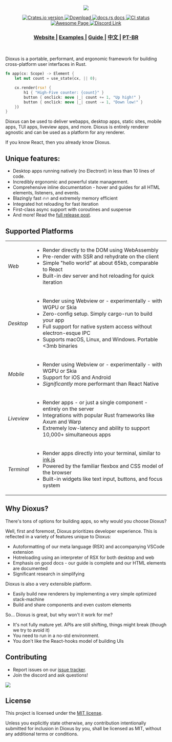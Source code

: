 <p align="center">
  <img src="./notes/header.svg">
</p>

<div align="center">
  <!-- Crates version -->
  <a href="https://crates.io/crates/dioxus">
    <img src="https://img.shields.io/crates/v/dioxus.svg?style=flat-square"
    alt="Crates.io version" />
  </a>
  <!-- Downloads -->
  <a href="https://crates.io/crates/dioxus">
    <img src="https://img.shields.io/crates/d/dioxus.svg?style=flat-square"
      alt="Download" />
  </a>
  <!-- docs -->
  <a href="https://docs.rs/dioxus">
    <img src="https://img.shields.io/badge/docs-latest-blue.svg?style=flat-square"
      alt="docs.rs docs" />
  </a>
  <!-- CI -->
  <a href="https://github.com/jkelleyrtp/dioxus/actions">
    <img src="https://github.com/dioxuslabs/dioxus/actions/workflows/main.yml/badge.svg"
      alt="CI status" />
  </a>

  <!--Awesome -->
  <a href="https://dioxuslabs.com/awesome">
    <img src="https://cdn.rawgit.com/sindresorhus/awesome/d7305f38d29fed78fa85652e3a63e154dd8e8829/media/badge.svg" alt="Awesome Page" />
  </a>
  <!-- Discord -->
  <a href="https://discord.gg/XgGxMSkvUM">
    <img src="https://img.shields.io/discord/899851952891002890.svg?logo=discord&style=flat-square" alt="Discord Link" />
  </a>
</div>

<div align="center">
  <h3>
    <a href="https://dioxuslabs.com"> Website </a>
    <span> | </span>
    <a href="https://github.com/DioxusLabs/example-projects"> Examples </a>
    <span> | </span>
    <a href="https://dioxuslabs.com/docs/0.3/guide/en/"> Guide </a>
    <span> | </span>
    <a href="https://github.com/DioxusLabs/dioxus/blob/master/notes/README/ZH_CN.md"> 中文 </a>
    <span> | </span>
    <a href="https://github.com/DioxusLabs/dioxus/blob/master/translations/pt-br/README.md"> PT-BR </a>
  </h3>
</div>

<br/>

Dioxus is a portable, performant, and ergonomic framework for building cross-platform user interfaces in Rust.

```rust
fn app(cx: Scope) -> Element {
    let mut count = use_state(cx, || 0);

    cx.render(rsx! {
        h1 { "High-Five counter: {count}" }
        button { onclick: move |_| count += 1, "Up high!" }
        button { onclick: move |_| count -= 1, "Down low!" }
    })
}
```

Dioxus can be used to deliver webapps, desktop apps, static sites, mobile apps, TUI apps, liveview apps, and more. Dioxus is entirely renderer agnostic and can be used as a platform for any renderer.

If you know React, then you already know Dioxus.

## Unique features:
- Desktop apps running natively (no Electron!) in less than 10 lines of code.
- Incredibly ergonomic and powerful state management.
- Comprehensive inline documentation - hover and guides for all HTML elements, listeners, and events.
- Blazingly fast 🔥🔥 and extremely memory efficient
- Integrated hot reloading for fast iteration
- First-class async support with coroutines and suspense
- And more! Read the [full release post](https://dioxuslabs.com/blog/introducing-dioxus/).

## Supported Platforms
<div align="center">
  <table style="width:100%">
    <tr>
      <td><em>Web</em></td>
      <td>
        <ul>
          <li>Render directly to the DOM using WebAssembly</li>
          <li>Pre-render with SSR and rehydrate on the client</li>
          <li>Simple "hello world" at about 65kb, comparable to React</li>
          <li>Built-in dev server and hot reloading for quick iteration</li>
        </ul>
      </td>
    </tr>
    <tr>
      <td><em>Desktop</em></td>
      <td>
        <ul>
          <li>Render using Webview or - experimentally - with WGPU or Skia </li>
          <li>Zero-config setup. Simply cargo-run to build your app </li>
          <li>Full support for native system access without electron-esque IPC </li>
          <li>Supports macOS, Linux, and Windows. Portable <3mb binaries </li>
        </ul>
      </td>
    </tr>
    <tr>
      <td><em>Mobile</em></td>
      <td>
        <ul>
          <li>Render using Webview or - experimentally - with WGPU or Skia </li>
          <li>Support for iOS and Android </li>
          <li><em>Significantly</em> more performant than React Native </li>
        </ul>
      </td>
    </tr>
    <tr>
      <td><em>Liveview</em></td>
      <td>
        <ul>
          <li>Render apps - or just a single component - entirely on the server</li>
          <li>Integrations with popular Rust frameworks like Axum and Warp</li>
          <li>Extremely low-latency and ability to support 10,000+ simultaneous apps</li>
        </ul>
      </td>
    </tr>
    <tr>
      <td><em>Terminal</em></td>
      <td>
        <ul>
          <li>Render apps directly into your terminal, similar to <a href="https://github.com/vadimdemedes/ink"> ink.js</a></li>
          <li>Powered by the familiar flexbox and CSS model of the browser</li>
          <li>Built-in widgets like text input, buttons, and focus system</li>
        </ul>
      </td>
    </tr>
  </table>
</div>

## Why Dioxus?
There's tons of options for building apps, so why would you choose Dioxus?

Well, first and foremost, Dioxus prioritizes developer experience. This is reflected in a variety of features unique to Dioxus:

- Autoformatting of our meta language (RSX) and accompanying VSCode extension
- Hotreloading using an interpreter of RSX for both desktop and web
- Emphasis on good docs - our guide is complete and our HTML elements are documented
- Significant research in simplifying

Dioxus is also a very extensible platform.

- Easily build new renderers by implementing a very simple optimized stack-machine
- Build and share components and even custom elements

So... Dioxus is great, but why won't it work for me?
- It's not fully mature yet. APIs are still shifting, things might break (though we try to avoid it)
- You need to run in a no-std environment.
- You don't like the React-hooks model of building UIs


## Contributing
- Report issues on our [issue tracker](https://github.com/dioxuslabs/dioxus/issues).
- Join the discord and ask questions!


<a href="https://github.com/dioxuslabs/dioxus/graphs/contributors">
  <img src="https://contrib.rocks/image?repo=dioxuslabs/dioxus&max=30&columns=10" />
</a>

## License
This project is licensed under the [MIT license].

[mit license]: https://github.com/DioxusLabs/dioxus/blob/master/LICENSE-MIT

Unless you explicitly state otherwise, any contribution intentionally submitted
for inclusion in Dioxus by you, shall be licensed as MIT, without any additional
terms or conditions.
